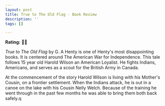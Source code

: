 ```yaml
---
layout: post
title: True to The Old Flag - Book Review
description: ''
tags: []

---
```

**Rating:** 🌟🌟

_True to The Old Flag_ by G. A Henty is one of Henty's most disappointing books.  It is centered around The American War for Independence. This tale follows 15 year old Harold Wilson an American Loyalist. He fights Indians, Americans, and serves as a scout for the British Army in Canada.

At the commencement of the story Harold Wilson is living with his Mother's Cousin, on a frontier settlement. When the Indians attack, he is out in a canoe on the lake with his Cousin Nelly Welch. Because of the training he went through in the past few months he was able to bring them both back safely.q